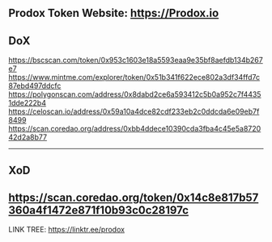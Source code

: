 Prodox Token
Website: https://Prodox.io
----------------------------------------------------------------------------------------------------
DoX
----------------------------------------------------------------------------------------------------

https://bscscan.com/token/0x953c1603e18a5593eaa9e35bf8aefdb134b267e7
https://www.mintme.com/explorer/token/0x51b341f622ece802a3df34ffd7c87ebd497ddcfc
https://polygonscan.com/address/0x8dabd2ce6a593412c5b0a952c7f44351dde222b4
https://celoscan.io/address/0x59a10a4dce82cdf233eb2c0ddcda6e09eb7f8499
https://scan.coredao.org/address/0xbb4ddece10390cda3fba4c45e5a872042d2a8b77

----------------------------------------------------------------------------------------------------
XoD
----------------------------------------------------------------------------------------------------
https://scan.coredao.org/token/0x14c8e817b57360a4f1472e871f10b93c0c28197c 
----------------------------------------------------------------------------------------------------

LINK TREE:
https://linktr.ee/prodox
